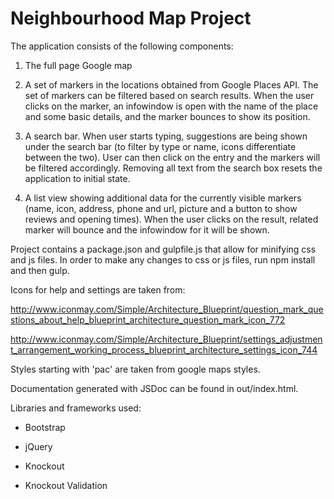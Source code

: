 Neighbourhood Map Project
==========================

The application consists of the following components:

1. The full page Google map

2. A set of markers in the locations obtained from Google Places API. The set of markers can be filtered based on search results. When the user clicks on the marker, an infowindow is open with the name of the place and some basic details, and the marker bounces to show its position.

3. A search bar. When user starts typing, suggestions are being shown under the search bar (to filter by type or name, icons differentiate between the two). User can then click on the entry and the markers will be filtered accordingly. Removing all text from the search box resets the application to initial state.

4. A list view showing additional data for the currently visible markers (name, icon, address, phone and url, picture and a button to show reviews and opening times). When the user clicks on the result, related marker will bounce and the infowindow for it will be shown.


Project contains a package.json and gulpfile.js that allow for minifying css and js files. In order to make any changes to css or js files, run npm install and then gulp.


Icons for help and settings are taken from:

http://www.iconmay.com/Simple/Architecture_Blueprint/question_mark_questions_about_help_blueprint_architecture_question_mark_icon_772

http://www.iconmay.com/Simple/Architecture_Blueprint/settings_adjustment_arrangement_working_process_blueprint_architecture_settings_icon_744


Styles starting with 'pac' are taken from google maps styles.


Documentation generated with JSDoc can be found in out/index.html.


Libraries and frameworks used:

- Bootstrap

- jQuery

- Knockout

- Knockout Validation
